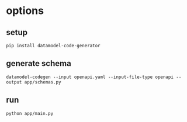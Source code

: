 # options

## setup

```shell
pip install datamodel-code-generator
```

## generate schema

```shell
datamodel-codegen --input openapi.yaml --input-file-type openapi --output app/schemas.py
```

## run

```shell
python app/main.py
```
